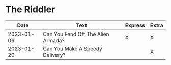 # The Riddler


| Date       | Text                                            | Express | Extra |
| ---------- | ----------------------------------------------- | ------- | ----- |
| 2023-01-06 | Can You Fend Off The Alien Armada?			   | X       | X     |
| 2023-01-20 | Can You Make A Speedy Delivery?				   |         | X     |

